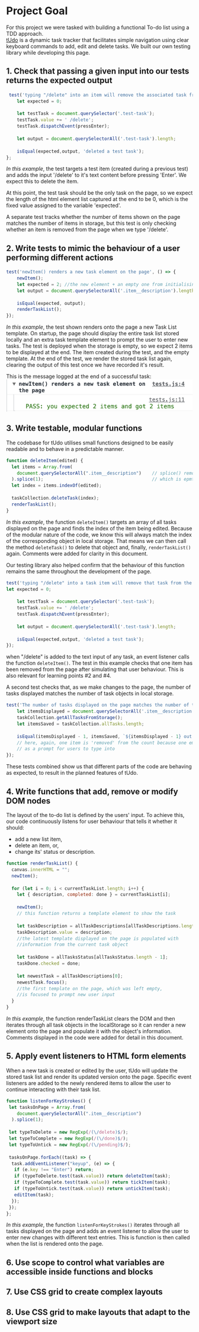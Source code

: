 # Project Goal
For this project we were tasked with building a functional To-do list using a TDD approach.<br>
[tUdo](https://github.com/fac27/tUdo) is a dynamic task tracker that facilitates simple navigation using clear keyboard commands to add, edit and delete tasks.
We built our own testing library while developing this page.

## 1. Check that passing a given input into our tests returns the expected output
```javascript
 test('typing "/delete" into an item will remove the associated task from storage', () => {
    let expected = 0;

    let testTask = document.querySelector('.test-task');
    testTask.value += ' /delete';
    testTask.dispatchEvent(pressEnter);

    let output = document.querySelectorAll('.test-task').length;

    isEqual(expected,output, 'deleted a test task');
};
```
*In this example*, the test targets a test item (created during a previous test) and adds the input '/delete' to it's text content before pressing 'Enter'.
We expect this to delete the item.

At this point, the test task should be the only task on the page, so we expect the length of the html element list captured at the end to be 0, which is the fixed value assigned to the variable 'expected'.

A separate test tracks whether the number of items shown on the page matches the number of items in storage, but this test is only checking whether an item is removed from the page when we type '/delete'.

## 2. Write tests to mimic the behaviour of a user performing different actions
```javascript
test('newItem() renders a new task element on the page', () => {
    newItem();
    let expected = 2; //the new element + an empty one from initialising the page
    let output = document.querySelectorAll('.item__description').length;

    isEqual(expected, output);
    renderTaskList();
});
```
*In this example*, the test shown renders onto the page a new Task List template.
On startup, the page should display the entire task list stored locally and an extra task template element to prompt the user to enter new tasks.
The test is deployed when the storage is empty, so we expect 2 items to be displayed at the end. The item created during the test, and the empty template.
At the end of the test, we render the stored task list again, clearing the output of this test once we have recorded it's result.

This is the message logged at the end of a successful task:
![screenshot of a successful test of the function newItem()](/img/screenshot__pass-test--tUdo.png)
## 3. Write testable, modular functions
The codebase for tUdo utilises small functions designed to be easily readable and to behave in a predictable manner.

```javascript
function deleteItem(edited) {
  let items = Array.from(
    document.querySelectorAll(".item__description")    // splice() removes the first Item displayed on the page,
  ).splice(1);                                         // which is epmty as a prompt for user behaviour
  let index = items.indexOf(edited);         
  
  taskCollection.deleteTask(index);
  renderTaskList();
}
```
*In this example*, the function ```deleteItem()``` targets an array of all tasks displayed on the page and finds the index of the item being edited. 
Because of the modular nature of the code, we know this will always match the index of the corresponding object in local storage. 
That means we can then call the method ```deleteTask()``` to delete that object and, finally, ```renderTaskList()``` again.
Comments were added for clarity in this document.

Our testing library also helped confirm that the behaviour of this function remains the same throughout the development of the page.
```javascript
test('typing "/delete" into a task item will remove that task from the page', () => {
let expected = 0;

    let testTask = document.querySelector('.test-task');
    testTask.value += ' /delete';
    testTask.dispatchEvent(pressEnter);

    let output = document.querySelectorAll('.test-task').length;

    isEqual(expected,output, 'deleted a test task');
});
```
when "/delete" is added to the text input of any task, an event listener calls the function ```deleteItem()```. The test in this example checks that one item has been removed from the page after simulating that user behaviour. This is also relevant for learning points #2 and #4.

A second test checks that, as we make changes to the page, the number of tasks displayed matches the number of task objects in local storage.

```javascript
test('The number of tasks displayed on the page matches the number of task objects stored locally', () => { 
    let itemsDisplayed = document.querySelectorAll('.item__description').length;
    taskCollection.getAllTasksFromStorage();
    let itemsSaved = taskCollection.allTasks.length;
        
    isEqual(itemsDisplayed - 1, itemsSaved, `${itemsDisplayed - 1} out of ${itemsSaved} tasks displayed`);
    // here, again, one item is 'removed' from the count because one empty task item is always displayed
    // as a prompt for users to type into
});
```
These tests combined show us that different parts of the code are behaving as expected, to result in the planned features of tUdo.
## 4. Write functions that add, remove or modify DOM nodes
The layout of the to-do list is defined by the users' input.
To achieve this, our code continuously listens for user behaviour that tells it whether it should:
 - add a new list item, 
 - delete an item, or,
 - change its' status or description.

```javascript
function renderTaskList() {
  canvas.innerHTML = "";
  newItem();
  
  for (let i = 0; i < currentTaskList.length; i++) {
    let { description, completed: done } = currentTaskList[i];

    newItem();
    // this function returns a template element to show the task
    
    let taskDescription = allTaskDescriptions[allTaskDescriptions.length - 1]; 
    taskDescription.value = description;                                          
    //the latest template displayed on the page is populated with
    //information from the current task object
    
    let taskDone = allTasksStatus[allTasksStatus.length - 1];
    taskDone.checked = done;

    let newestTask = allTaskDescriptions[0];                                    
    newestTask.focus();  
    //the first template on the page, which was left empty,
    //is focused to prompt new user input
  }                                                                             
}
```
*In this example*, the function renderTaskList clears the DOM and then iterates through all task objects in the localStorage so it can render a new element onto the page and populate it with the object's information.
Comments displayed in the code were added for detail in this document.

## 5. Apply event listeners to HTML form elements
When a new task is created or edited by the user, tUdo will update the stored task list and render its updated version onto the page.
Specific event listeners are added to the newly rendered items to allow the user to continue interacting with their task list.

```javascript
function listenForKeyStrokes() {
 let tasksOnPage = Array.from(
    document.querySelectorAll(".item__description")
  ).splice(1);
        
 let typeToDelete = new RegExp(/(\/delete)$/);
 let typeToComplete = new RegExp(/(\/done)$/);
 let typeToUntick = new RegExp(/(\/pending)$/);
        
 tasksOnPage.forEach((task) => {
  task.addEventListener("keyup", (e) => {
   if (e.key !== "Enter") return;
   if (typeToDelete.test(task.value)) return deleteItem(task);
   if (typeToComplete.test(task.value)) return tickItem(task);
   if (typeToUntick.test(task.value)) return untickItem(task);
   editItem(task);
  });
 });
};
```
*In this example*, the function ```listenForKeyStrokes()``` iterates through all tasks displayed on the page and adds an event listener to allow the user to enter new changes with different text entries.
This is function is then called when the list is rendered onto the page.

## 6. Use scope to control what variables are accessible inside functions and blocks

## 7. Use CSS grid to create complex layouts

## 8. Use CSS grid to make layouts that adapt to the viewport size
